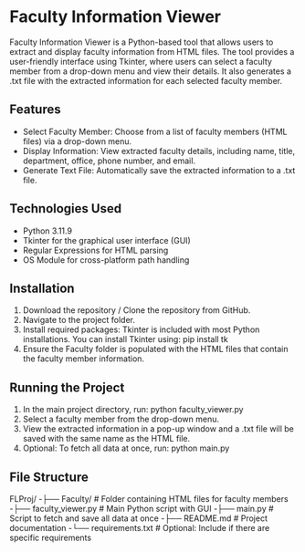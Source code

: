 # Faculty Information Viewer
Faculty Information Viewer is a Python-based tool that allows users to extract and display faculty information from HTML files. The tool provides a user-friendly interface using Tkinter, where users can select a faculty member from a drop-down menu and view their details. It also generates a .txt file with the extracted information for each selected faculty member.
## Features
- Select Faculty Member: Choose from a list of faculty members (HTML files) via a drop-down menu.
- Display Information: View extracted faculty details, including name, title, department, office, phone number, and email.
- Generate Text File: Automatically save the extracted information to a .txt file.
## Technologies Used
- Python 3.11.9
- Tkinter for the graphical user interface (GUI)
- Regular Expressions for HTML parsing
- OS Module for cross-platform path handling
## Installation
1. Download the repository / Clone the repository from GitHub.
2. Navigate to the project folder.
3. Install required packages: Tkinter is included with most Python installations. You can install Tkinter using: pip install tk
4. Ensure the Faculty folder is populated with the HTML files that contain the faculty member information.
## Running the Project
1. In the main project directory, run: python faculty_viewer.py
2. Select a faculty member from the drop-down menu.
3. View the extracted information in a pop-up window and a .txt file will be saved with the same name as the HTML file.
4. Optional: To fetch all data at once, run: python main.py
## File Structure
FLProj/
-├── Faculty/                # Folder containing HTML files for faculty members
-├── faculty_viewer.py       # Main Python script with GUI
-├── main.py                 # Script to fetch and save all data at once
-├── README.md               # Project documentation
-└── requirements.txt        # Optional: Include if there are specific requirements
